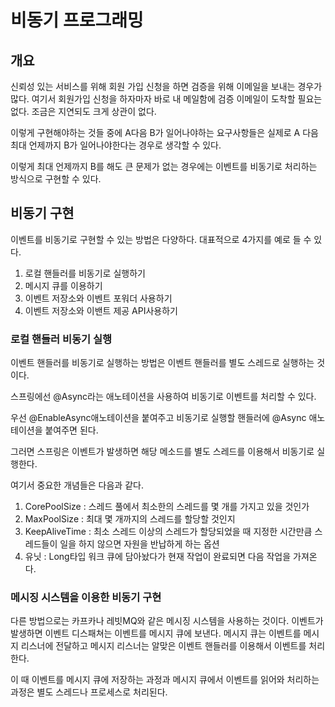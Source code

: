 # 비동기 프로그래밍

## 개요

신뢰성 있는 서비스를 위해 회원 가입 신청을 하면 검증을 위해 이메일을 보내는 경우가 많다. 여기서 회원가입 신청을 하자마자 바로 내 메일함에 검증 이메일이 도착할 필요는 없다. 조금은 지연되도 크게 상관이 없다.

이렇게 구현해야하는 것들 중에 A다음 B가 일어나야하는 요구사항들은 실제로 A 다음 최대 언제까지 B가 일어나야한다는 경우로 생각할 수 있다.

이렇게 최대 언제까지 B를 해도 큰 문제가 없는 경우에는 이벤트를 비동기로 처리하는 방식으로 구현할 수 있다.

## 비동기 구현

이벤트를 비동기로 구현할 수 있는 방법은 다양하다.
대표적으로 4가지를 예로 들 수 있다.

1. 로컬 핸들러를 비동기로 실행하기
2. 메시지 큐를 이용하기
3. 이벤트 저장소와 이벤트 포워더 사용하기
4. 이벤트 저장소와 이밴트 제공 API사용하기


### 로컬 핸들러 비동기 실행

이벤트 핸들러를 비동기로 실행하는 방법은 이벤트 핸들러를 별도 스레드로 실행하는 것이다.

스프링에선 @Async라는 애노테이션을 사용하여 비동기로 이벤트를 처리할 수 있다.

우선 @EnableAsync애노테이션을 붙여주고 비동기로 실행할 핸들러에 @Async 애노테이션을 붙여주면 된다.

그러면 스프링은 이벤트가 발생하면 해당 메소드를 별도 스레드를 이용해서 비동기로 실행한다.

여기서 중요한 개념들은 다음과 같다.

1. CorePoolSize : 스레드 풀에서 최소한의 스레드를 몇 개를 가지고 있을 것인가
2. MaxPoolSize : 최대 몇 개까지의 스레드를 할당할 것인지
3. KeepAliveTime : 최소 스레드 이상의 스레드가 할당되었을 때 지정한 시간만큼 스레드들이 일을 하지 않으면 자원을 반납하게 하는 옵션
4. 유닛 : Long타입 워크 큐에 담아놨다가 현재 작업이 완료되면 다음 작업을 가져온다.

### 메시징 시스템을 이용한 비동기 구현

다른 방법으로는 카프카나 레빗MQ와 같은 메시징 시스템을 사용하는 것이다. 이벤트가 발생하면 이벤트 디스패쳐는 이벤트를 메시지 큐에 보낸다. 메시지 큐는 이벤트를 메시지 리스너에 전달하고 메시지 리스너는 알맞은 이벤트 핸들러를 이용해서 이벤트를 처리한다.

이 때 이벤트를 메시지 큐에 저장하는 과정과 메시지 큐에서 이벤트를 읽어와 처리하는 과정은 별도 스레드나 프로세스로 처리된다.






